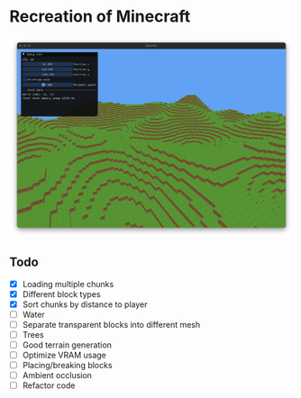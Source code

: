 # Recreation of Minecraft

![Bad graphics](images/early_terrain.png)

## Todo

- [x] Loading multiple chunks
- [x] Different block types
- [x] Sort chunks by distance to player
- [ ] Water
- [ ] Separate transparent blocks into different mesh
- [ ] Trees
- [ ] Good terrain generation
- [ ] Optimize VRAM usage
- [ ] Placing/breaking blocks
- [ ] Ambient occlusion
- [ ] Refactor code

